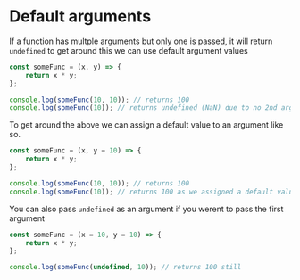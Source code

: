 # Default arguments

If a function has multple arguments but only one is passed, it will return `undefined` to get around this we can use default argument values

```javascript
const someFunc = (x, y) => {
    return x * y;
};

console.log(someFunc(10, 10)); // returns 100
console.log(someFunc(10)); // returns undefined (NaN) due to no 2nd argument
```

To get around the above we can assign a default value to an argument like so.

```javascript
const someFunc = (x, y = 10) => {
    return x * y;
};

console.log(someFunc(10, 10)); // returns 100
console.log(someFunc(10)); // returns 100 as we assigned a default value of 10
```

You can also pass `undefined` as an argument if you werent to pass the first argument

```javascript
const someFunc = (x = 10, y = 10) => {
    return x * y;
};

console.log(someFunc(undefined, 10)); // returns 100 still
```
